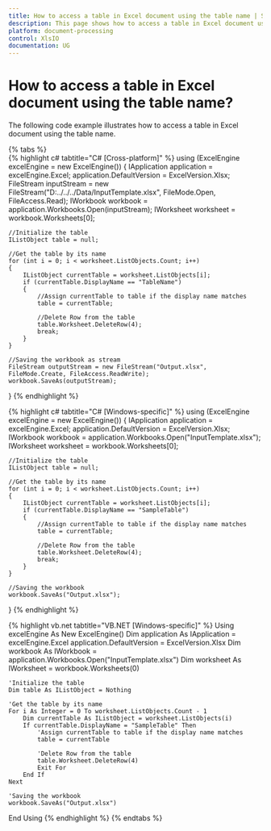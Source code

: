 ```yaml
---
title: How to access a table in Excel document using the table name | Syncfusion
description: This page shows how to access a table in Excel document using the table name using the Syncfusion .NET Excel library (XlsIO).
platform: document-processing
control: XlsIO
documentation: UG
---
```


# How to access a table in Excel document using the table name?

The following code example illustrates how to access a table in Excel document using the table name.

{% tabs %}  
{% highlight c# tabtitle="C# [Cross-platform]" %}
using (ExcelEngine excelEngine = new ExcelEngine())
{
    IApplication application = excelEngine.Excel;
    application.DefaultVersion = ExcelVersion.Xlsx;
    FileStream inputStream = new FileStream("D:../../../Data/InputTemplate.xlsx", FileMode.Open, FileAccess.Read);
    IWorkbook workbook = application.Workbooks.Open(inputStream);
    IWorksheet worksheet = workbook.Worksheets[0];

    //Initialize the table
    IListObject table = null;

    //Get the table by its name
    for (int i = 0; i < worksheet.ListObjects.Count; i++)
    {
        IListObject currentTable = worksheet.ListObjects[i];
        if (currentTable.DisplayName == "TableName")
        {
            //Assign currentTable to table if the display name matches
            table = currentTable;

            //Delete Row from the table
            table.Worksheet.DeleteRow(4);
            break;
        }
    }

    //Saving the workbook as stream
    FileStream outputStream = new FileStream("Output.xlsx", FileMode.Create, FileAccess.ReadWrite);
    workbook.SaveAs(outputStream);
}
{% endhighlight %}

{% highlight c# tabtitle="C# [Windows-specific]" %}
using (ExcelEngine excelEngine = new ExcelEngine())
{
    IApplication application = excelEngine.Excel;
    application.DefaultVersion = ExcelVersion.Xlsx;
    IWorkbook workbook = application.Workbooks.Open("InputTemplate.xlsx");
    IWorksheet worksheet = workbook.Worksheets[0];

    //Initialize the table
    IListObject table = null;

    //Get the table by its name
    for (int i = 0; i < worksheet.ListObjects.Count; i++)
    {
        IListObject currentTable = worksheet.ListObjects[i];
        if (currentTable.DisplayName == "SampleTable")
        {
            //Assign currentTable to table if the display name matches
            table = currentTable;

            //Delete Row from the table
            table.Worksheet.DeleteRow(4);
            break;
        }
    }

    //Saving the workbook  
    workbook.SaveAs("Output.xlsx");
}
{% endhighlight %}

{% highlight vb.net tabtitle="VB.NET [Windows-specific]" %}
Using excelEngine As New ExcelEngine()
    Dim application As IApplication = excelEngine.Excel
    application.DefaultVersion = ExcelVersion.Xlsx
    Dim workbook As IWorkbook = application.Workbooks.Open("InputTemplate.xlsx")
    Dim worksheet As IWorksheet = workbook.Worksheets(0)

    'Initialize the table
    Dim table As IListObject = Nothing

    'Get the table by its name
    For i As Integer = 0 To worksheet.ListObjects.Count - 1
        Dim currentTable As IListObject = worksheet.ListObjects(i)
        If currentTable.DisplayName = "SampleTable" Then
            'Assign currentTable to table if the display name matches
            table = currentTable

            'Delete Row from the table
            table.Worksheet.DeleteRow(4)
            Exit For
        End If
    Next

    'Saving the workbook
    workbook.SaveAs("Output.xlsx")
End Using
{% endhighlight %}
{% endtabs %}